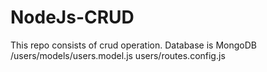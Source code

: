 # NodeJs-CRUD
This repo consists of crud operation. Database is MongoDB
/users/models/users.model.js
users/routes.config.js